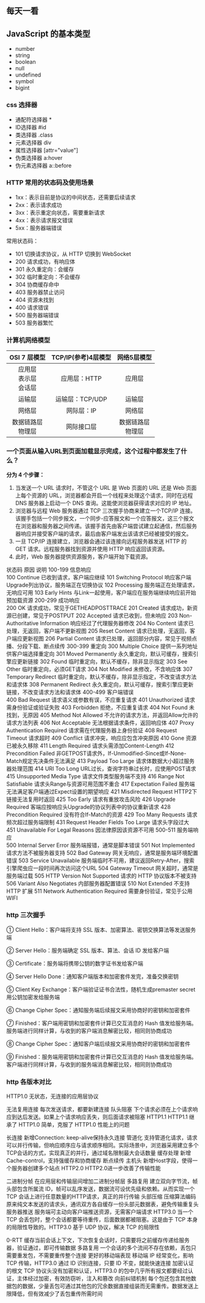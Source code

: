 ## 每天一看

## JavaScript 的基本类型

+ number
+ string
+ boolean
+ null
+ undefined
+ symbol
+ bigint

### css 选择器


+ 通配符选择器	*
+ ID选择器	#id
+ 类选择器	.class
+ 元素选择器	div
+ 属性选择器	[attr="value"]
+ 伪类选择器	a:hover
+ 伪元素选择器	a::before

### HTTP 常用的状态码及使用场景

- 1xx：表示目前是协议的中间状态，还需要后续请求
- 2xx：表示请求成功
- 3xx：表示重定向状态，需要重新请求
- 4xx：表示请求报文错误
- 5xx：服务器端错误

常用状态码：

- 101 切换请求协议，从 HTTP 切换到 WebSocket
- 200 请求成功，有响应体
- 301 永久重定向：会缓存
- 302 临时重定向：不会缓存
- 304 协商缓存命中
- 403 服务器禁止访问
- 404 资源未找到
- 400 请求错误
- 500 服务器端错误
- 503 服务器繁忙

### 计算机网络模型


|        **OSI 7 层模型**        | **TCP/IP(参考)4层模型** |    **网络5层模型**     |
| :----------------------------: | :---------------------: | :--------------------: |
| 应用层<br />表示层<br />会话层 |      应用层：HTTP       |         应用层         |
|             运输层             |     运输层：TCP/UDP     |         运输层         |
|             网络层             |       网际层：IP        |         网络层         |
|     数据链路层<br />物理层     |       网际接口层        | 数据链路层<br />物理层 |

### 一个页面从输入URL到页面加载显示完成，这个过程中都发生了什么？

**分为 4 个步骤：** 

1. 当发送一个 URL 请求时，不管这个 URL 是 Web 页面的 URL 还是 Web 页面上每个资源的 URL，浏览器都会开启一个线程来处理这个请求，同时在远程 DNS 服务器上启动一个 DNS 查询。这能使浏览器获得请求对应的 IP 地址。 
2. 浏览器与远程 Web 服务器通过 TCP 三次握手协商来建立一个TCP/IP 连接。该握手包括一个同步报文，一个同步-应答报文和一个应答报文，这三个报文在浏览器和服务器之间传递。该握手首先由客户端尝试建立起通信，然后服务器响应并接受客户端的请求，最后由客户端发出该请求已经被接受的报文。 
3. 一旦 TCP/IP 连接建立，浏览器会通过该连接向远程服务器发送 HTTP 的 GET 请求。远程服务器找到资源并使用 HTTP 响应返回该资源。
4. 此时，Web 服务器提供资源服务，客户端开始下载资源。





状态码	原因	说明
100-199	信息响应	
100	Continue	已收到请求，客户端应继续
101	Switching Protocol	响应客户端Upgrade列出协议，服务端正在切换协议
102	Processing	服务端正在处理请求，无响应可用
103	Early Hints	与Link一起使用，客户端应在服务端继续响应前开始预加载资源
200-299	成功响应	
200	OK	请求成功，常见于GETHEADPOSTTRACE
201	Created	请求成功，新资源已创建，常见于POSTPUT
202	Accepted	请求已收到，但未响应
203	Non-Authoritative Information	响应经过了代理服务器修改
204	No Content	请求已处理，无返回，客户端不更新视图
205	Reset Content	请求已处理，无返回，客户端应更新视图
206	Partial Content	请求已处理，返回部分内容，常见于视频点播、分段下载、断点续传
300-399	重定向	
300	Multiple Choice	提供一系列地址供客户端选择重定向
301	Moved Permanently	永久重定向，默认可缓存，搜索引擎应更新链接
302	Found	临时重定向，默认不缓存，除非显示指定
303	See Other	临时重定向，必须GET请求
304	Not Modified	未修改，不含响应体
307	Temporary Redirect	临时重定向，默认不缓存，除非显示指定，不改变请求方法和请求体
308	Permanent Redirect	永久重定向，默认可缓存，搜索引擎应更新链接，不改变请求方法和请求体
400-499	客户端错误	
400	Bad Request	请求语义或参数有误，不应重复请求
401	Unauthorized	请求需身份验证或验证失败
403	Forbidden	拒绝，不应重复请求
404	Not Found	未找到，无原因
405	Method Not Allowed	不允许的请求方法，并返回Allow允许的请求方法列表
406	Not Acceptable	无法根据请求条件，返回响应体
407	Proxy Authentication Required	请求需在代理服务器上身份验证
408	Request Timeout	请求超时
409	Conflict	请求冲突，响应应包含冲突原因
410	Gone	资源已被永久移除
411	Length Required	请求头需添加Content-Length
412	Precondition Failed	非GETPOST请求外，If-Unmodified-Since或If-None-Match规定先决条件无法满足
413	Payload Too Large	请求体数据大小超过服务器处理范围
414	URI Too Long	URL过长，查询字符串过长时，应使用POST请求
415	Unsupported Media Type	请求文件类型服务端不支持
416	Range Not Satisfiable	请求头Range与资源可用范围不重合
417	Expectation Failed	服务端无法满足客户端通过Expect设置的期望响应
421	Misdirected Request	HTTP2下链接无法复用时返回
425	Too Early	请求有重放攻击风险
426	Upgrade Required	客端应按响应头Upgrade的协议列表中的协议重新请求
428	Precondition Required	没有符合If-Match的资源
429	Too Many Requests	请求频次超过服务端限制
431	Request Header Fields Too Large	请求头字段过大
451	Unavailable For Legal Reasons	因法律原因该资源不可用
500-511	服务端响应	
500	Internal Server Error	服务端报错，通常是脚本错误
501	Not Implemented	请求方法不被服务器支持
502	Bad Gateway	网关无响应，通常是服务端环境配置错误
503	Service Unavailable	服务端临时不可用，建议返回Retry-After，搜索引擎爬虫应一段时间再次访问这个URL
504	Gateway Timeout	网关超时，通常是服务端过载
505	HTTP Version Not Supported	请求的 HTTP 协议版本不被支持
506	Variant Also Negotiates	内部服务器配置错误
510	Not Extended	不支持 HTTP 扩展
511	Network Authentication Required	需要身份验证，常见于公用 WIFI



### http 三次握手

① Client Hello：客户端将支持 SSL 版本、加密算法、密钥交换算法等发送服务端

② Server Hello：服务端确定 SSL 版本、算法、会话 ID 发给客户端

③ Certificate：服务端将携带公钥的数字证书发给客户端

④ Server Hello Done：通知客户端版本和加密套件发完，准备交换密钥

⑤ Client Key Exchange：客户端验证证书合法性，随机生成premaster secret用公钥加密发给服务端

⑥ Change Cipher Spec：通知服务端后续报文采用协商好的密钥和加密套件

⑦ Finished：客户端用密钥和加密套件计算已交互消息的 Hash 值发给服务端。服务端进行同样计算，与收到的客户端消息解密比较，相同则协商成功

⑧ Change Cipher Spec：通知客户端后续报文采用协商好的密钥和加密套件

⑨ Finished：服务端用密钥和加密套件计算已交互消息的 Hash 值发给服务端。客户端进行同样计算，与收到的服务端消息解密比较，相同则协商成功



### http 各版本对比

HTTP1.0
无状态，无连接的应用层协议

无法复用连接
每次发送请求，都要新建连接
队头阻塞
下个请求必须在上个请求响应到达后发送。如果上个请求响应丢失，则后面请求被阻塞
HTTP1.1
HTTP1.1 继承了 HTTP1.0 简单，克服了 HTTP1.0 性能上的问题

长连接
新增Connection: keep-alive保持永久连接
管道化
支持管道化请求，请求可以并行传输，但响应顺序应与请求顺序相同。实际场景中，浏览器采用建立多个TCP会话的方式，实现真正的并行，通过域名限制最大会话数量
缓存处理
新增Cache-control，支持强缓存和协商缓存
断点续传
主机头
新增Host字段，使得一个服务器创建多个站点
HTTP2.0
HTTP2.0进一步改善了传输性能

二进制分帧
在应用层和传输层间增加二进制分帧层
多路复用
建立双向字节流，帧头部包含所属流 ID，帧可以乱序发送，数据流可设优先级和依赖。从而实现一个 TCP 会话上进行任意数量的HTTP请求，真正的并行传输
头部压缩
压缩算法编码原来纯文本发送的请求头，通讯双方各自缓存一份头部元数据表，避免传输重复头
服务器推送
服务端可主动向客户端推送资源，无需客户端请求
HTTP3.0
当一个 TCP 会丢包时，整个会话都要等待重传，后面数据都被阻塞。这是由于 TCP 本身的局限性导致的。HTTP3.0 基于 UDP 协议，解决 TCP 的局限性

0-RTT
缓存当前会话上下文，下次恢复会话时，只需要将之前缓存传递给服务器，验证通过，即可传输数据
多路复用
一个会话的多个流间不存在依赖，丢包只需要重发包，不需要重传整个连接
更好的移动端表现
移动端 IP 经常变化，影响 TCP 传输，HTTP3.0 通过 ID 识别连接，只要 ID 不变，就能快速连接
加密认证的根文
TCP 协议头没有加密和认证，HTTP3.0 的包中几乎所有报文都要经过认证，主体经过加密，有效防窃听，注入和篡改
向前纠错机制
每个包还包含其他数据包的数据，少量丢包可通过其他包的冗余数据直接组装而无需重传。数据发送上限降低，但有效减少了丢包重传所需时间